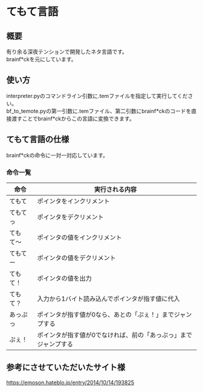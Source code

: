 # てもて言語

## 概要
有り余る深夜テンションで開発したネタ言語です。  
brainf*ckを元にしています。

## 使い方
interpreter.pyのコマンドライン引数に.temファイルを指定して実行してください。  
bf_to_temote.pyの第一引数に.temファイル、第二引数にbrainf\*ckのコードを直接渡すことでbrainf\*ckからこの言語に変換できます。  

## てもて言語の仕様
brainf*ckの命令に一対一対応しています。  
### 命令一覧
| 命令     | 実行される内容                                                  | 
| -------- | --------------------------------------------------------------- | 
| てもて   | ポインタをインクリメント                                        | 
| てもてっ | ポインタをデクリメント                                          | 
| てもて〜 | ポインタの値をインクリメント                                    | 
| てもてー | ポインタの値をデクリメント                                      | 
| てもて！ | ポインタの値を出力                                              | 
| てもて？ | 入力から1バイト読み込んでポインタが指す値に代入                 | 
| あっぷっ | ポインタが指す値が0なら、あとの「ぷぇ！」までジャンプする       | 
| ぷぇ！   | ポインタが指す値が0でなければ、前の「あっぷっ」までジャンプする | 

## 参考にさせていただいたサイト様
https://emoson.hateblo.jp/entry/2014/10/14/193825
